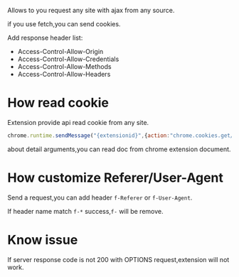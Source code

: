Allows to you request any site with ajax from any source. 

if you use fetch,you can send cookies.

Add response header list:

* Access-Control-Allow-Origin
* Access-Control-Allow-Credentials
* Access-Control-Allow-Methods
* Access-Control-Allow-Headers

# How read cookie

Extension provide api read cookie from any site.

```javascript
chrome.runtime.sendMessage("{extensionid}",{action:"chrome.cookies.get/chrome.cookies.getAll",args:[{}]},function(){});
```

about detail arguments,you can read doc from chrome extension document.

# How customize Referer/User-Agent

Send a request,you can add header ```f-Referer``` or ```f-User-Agent```.

If header name match ```f-*``` success,```f-``` will be remove.

# Know issue

If server response code is not 200 with OPTIONS request,extension will not work.